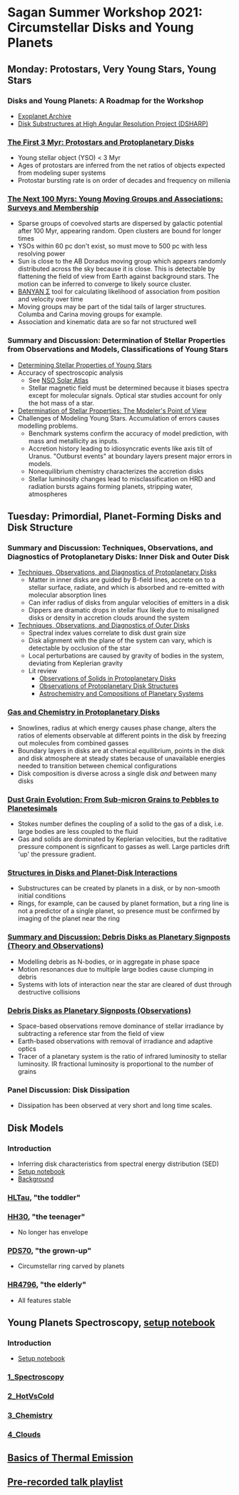 # Sagan Summer Workshop 2021: Circumstellar Disks and Young Planets

## Monday: Protostars, Very Young Stars, Young Stars

### Disks and Young Planets: A Roadmap for the Workshop
- [Exoplanet Archive](https://exoplanetarchive.ipac.caltech.edu)
- [Disk Substructures at High Angular Resolution Project (DSHARP)](https://almascience.eso.org/almadata/lp/DSHARP/)

### [The First 3 Myr: Protostars and Protoplanetary Disks](https://www.youtube.com/watch?v=MNyIF2JWUt4&list=PLIbTYGsIVYtgX3sMsSOOgfoaKPrNJGmA9&index=30)
- Young stellar object (YSO) < 3 Myr
- Ages of protostars are inferred from the net ratios of objects expected from modeling super systems
- Protostar bursting rate is on order of decades and frequency on millenia

### [The Next 100 Myrs: Young Moving Groups and Associations: Surveys and Membership](https://www.youtube.com/watch?v=Zexmgd8tFlM&list=PLIbTYGsIVYtgX3sMsSOOgfoaKPrNJGmA9&index=31)
- Sparse groups of coevolved starts are dispersed by galactic potential after 100 Myr, appearing random. Open clusters are bound for longer times
- YSOs within 60 pc don't exist, so must move to 500 pc with less resolving power
- Sun is close to the AB Doradus moving group which appears randomly distributed across the sky because it is close. This is detectable by flattening the field of view from Earth against background stars. The motion can be inferred to converge to likely source cluster.
- [BANYAN &Sigma;](http://www.exoplanetes.umontreal.ca/banyan/) tool for calculating likelihood of association from position and velocity over time
- Moving groups may be part of the tidal tails of larger structures. Columba and Carina moving groups for example.
- Association and kinematic data are so far not structured well

### Summary and Discussion: Determination of Stellar Properties from Observations and Models, Classifications of Young Stars
- [Determining Stellar Properties of Young Stars](https://www.youtube.com/watch?v=lizFKZIaz9k&list=PLIbTYGsIVYtgX3sMsSOOgfoaKPrNJGmA9&index=23)
- Accuracy of spectroscopic analysis 
  - See [NSO Solar Atlas](https://nso.edu/data/historical-archive/)
  - Stellar magnetic field must be determined because it biases spectra except for molecular signals. Optical star studies account for only the hot mass of a star.
- [Determination of Stellar Properties: The Modeler's Point of View](https://www.youtube.com/watch?v=2Fw4H0MJLsA&list=PLIbTYGsIVYtgX3sMsSOOgfoaKPrNJGmA9&index=15)
- Challenges of Modeling Young Stars. Accumulation of errors causes modelling problems. 
  - Benchmark systems confirm the accuracy of model prediction, with mass and metallicity as inputs.
  - Accretion history leading to idiosyncratic events like axis tilt of Uranus. "Outburst events" at boundary layers present major errors in models.
  - Nonequilibrium chemistry characterizes the accretion disks
  - Stellar luminosity changes lead to misclassification on HRD and radiation bursts agains forming planets, stripping water, atmospheres

## Tuesday: Primordial, Planet-Forming Disks and Disk Structure

### Summary and Discussion: Techniques, Observations, and Diagnostics of Protoplanetary Disks: Inner Disk and Outer Disk
- [Techniques, Observations, and Diagnostics of Protoplanetary Disks](https://www.youtube.com/watch?v=DubszdHuARY&list=PLIbTYGsIVYtgX3sMsSOOgfoaKPrNJGmA9&index=3)
  - Matter in inner disks are guided by B-field lines, accrete on to a stellar surface, radiate, and which is absorbed and re-emitted with molecular absorption lines
  - Can infer radius of disks from angular velocities of emitters in a disk 
  - Dippers are dramatic drops in stellar flux likely due to misaligned disks or density in accretion clouds around the system
- [Techniques, Observations, and Diagnostics of Outer Disks](https://www.youtube.com/watch?v=9tflanKnwtY&list=PLIbTYGsIVYtgX3sMsSOOgfoaKPrNJGmA9&index=19)
  - Spectral index values correlate to disk dust grain size
  - Disk alignment with the plane of the system can vary, which is detectable by occlusion of the star
  - Local perturbations are caused by gravity of bodies in the system, deviating from Keplerian gravity
  - Lit review
    - [Observations of Solids in Protoplanetary Disks](https://arxiv.org/abs/1507.04758)
    - [Observations of Protoplanetary Disk Structures](https://arxiv.org/abs/2001.05007)
    - [Astrochemistry and Compositions of Planetary Systems](https://arxiv.org/abs/2010.03529)

### [Gas and Chemistry in Protoplanetary Disks](https://www.youtube.com/watch?v=OUtH82QAd6A&list=PLIbTYGsIVYtgX3sMsSOOgfoaKPrNJGmA9&index=2)
- Snowlines, radius at which energy causes phase change, alters the ratios of elements observable at different points in the disk by freezing out molecules from combined gasses
- Boundary layers in disks are at chemical equilibrium, points in the disk and disk atmosphere at steady states because of unavailable energies needed to transition between chemical configurations
- Disk composition is diverse across a single disk *and* between many disks

### [Dust Grain Evolution: From Sub-micron Grains to Pebbles to Planetesimals](https://www.youtube.com/watch?v=dSGR369WsKE&list=PLIbTYGsIVYtgX3sMsSOOgfoaKPrNJGmA9&index=17)
- Stokes number defines the coupling of a solid to the gas of a disk, i.e. large bodies are less coupled to the fluid
- Gas and solids are dominated by Keplerian velocities, but the raditative pressure component is signficant to gasses as well. Large particles drift 'up' the pressure gradient.

### [Structures in Disks and Planet-Disk Interactions](https://www.youtube.com/watch?v=hvJWVzv6XY0&list=PLIbTYGsIVYtgX3sMsSOOgfoaKPrNJGmA9&index=20)
- Substructures can be created by planets in a disk, or by non-smooth initial conditions
- Rings, for example, can be caused by planet formation, but a ring line is not a predictor of a single planet, so presence must be confirmed by imaging of the planet near the ring

### [Summary and Discussion: Debris Disks as Planetary Signposts (Theory and Observations)](https://www.youtube.com/watch?v=JpjTGpTN4eM&list=PLIbTYGsIVYtgX3sMsSOOgfoaKPrNJGmA9&index=12)
- Modelling debris as N-bodies, or in aggregate in phase space
- Motion resonances due to multiple large bodies cause clumping in debris
- Systems with lots of interaction near the star are cleared of dust through destructive collisions

### [Debris Disks as Planetary Signposts (Observations)](https://www.youtube.com/watch?v=VN0TBcN2oRk&list=PLIbTYGsIVYtgX3sMsSOOgfoaKPrNJGmA9&index=12)
- Space-based observations remove dominance of stellar irradiance by subtracting a reference star from the field of view
- Earth-based observations with removal of irradiance and adaptive optics
- Tracer of a planetary system is the ratio of infrared luminosity to stellar luminosity. IR fractional luminosity is proportional to the number of grains

### Panel Discussion: Disk Dissipation
- Dissipation has been observed at very short and long time scales.

## Disk Models
### Introduction
- Inferring disk characteristics from spectral energy distribution (SED)
- [Setup notebook](https://colab.research.google.com/drive/1DeicNWlrmXGtJh8j3ZMyJ34jrs2E5qzH#scrollTo=L25hE6kbDvJn)
- [Background](https://nexsci.caltech.edu/workshop/2021/Disk_Models_Hands-on_Session_Documentation.pdf)

### [HLTau](https://colab.research.google.com/drive/1Du2GL-QCJbI6jc9gsH0lcwVPtaYUn-0E), "the toddler"

### [HH30](https://colab.research.google.com/drive/1DeicNWlrmXGtJh8j3ZMyJ34jrs2E5qzH#scrollTo=L25hE6kbDvJn), "the teenager"
- No longer has envelope

### [PDS70](https://colab.research.google.com/drive/18x5HwF-MVuxTk8zyjS-AfSuLKYpurFSN), "the grown-up"
- Circumstellar ring carved by planets

### [HR4796](HR4796_Models_Colab.ipynb), "the elderly"
- All features stable

## Young Planets Spectroscopy, [setup notebook](https://colab.research.google.com/drive/1kYIW1VT91tadAAcJWGBhpTty_J4StJez)
### Introduction
- [Setup notebook](https://colab.research.google.com/drive/1kYIW1VT91tadAAcJWGBhpTty_J4StJez)

### [1_Spectroscopy](https://colab.research.google.com/drive/1FRNEF6Q8TfFgfxBA-cLKKBaR4g_rLTwt)

### [2_HotVsCold](https://colab.research.google.com/drive/18JBFF2t8OkAK6Yk6hiGLWhUHflEt9dJ7)

### [3_Chemistry](https://colab.research.google.com/drive/1uGDQFj3YtDNsQK665-JacwYH0ZFS1q1s)

### [4_Clouds](https://colab.research.google.com/drive/1iprU0eq-9y6_ByDCXTTtGsTz18u9p08w)

## [Basics of Thermal Emission](https://colab.research.google.com/drive/1KJNPZ1yGffaHIw_FnimG5YcPLWs74-Pu)

## [Pre-recorded talk playlist](https://www.youtube.com/playlist?list=PLIbTYGsIVYtgX3sMsSOOgfoaKPrNJGmA9)
